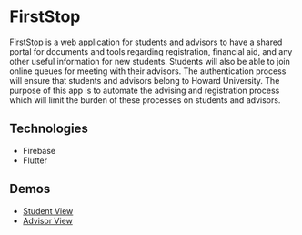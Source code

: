 # FirstStop
FirstStop is a web application for students and advisors to have a shared portal for documents and tools regarding registration, financial aid, and any other useful information for new students. Students will also be able to join online queues for meeting with their advisors. The authentication process will ensure that students and advisors belong to Howard University. The purpose of this app is to automate the advising and registration process which will limit the burden of these processes on students and advisors.

## Technologies
- Firebase
- Flutter

## Demos
- [Student View](https://drive.google.com/file/d/1EpxgHPqY0saiKzYDO27n7ne11Hbt99iG/view?usp=sharing)
- [Advisor View](https://drive.google.com/file/d/1NTCXoYUnYVUBq6cF8Dsi6gHfPupZftbn/view?usp=sharing)
